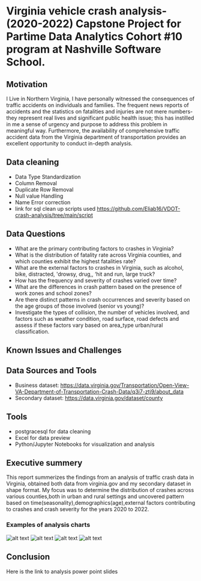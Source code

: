 
# Virginia vehicle crash analysis-(2020-2022) Capstone Project for Partime Data Analytics Cohort #10 program at Nashville Software School.

## Motivation
I Live in Northern Virginia, I have personally witnessed the consequences of traffic accidents on individuals and families. The frequent news reports of accidents and the statistics on fatalities and injuries are not mere numbers-they represent real lives and significant public health issue; this has instilled in me a sense of urgency and purpose to address this problem in meaningful way. Furthermore, the availability of comprehensive traffic accident data from the Virginia department of transportation provides an excellent opportunity to conduct in-depth analysis.
## Data cleaning
- Data Type Standardization
- Column Removal
- Duplicate Row Removal
- Null value Handling
- Name Error correction
- link for sql clean up scripts used https://github.com/Eliab16/VDOT-crash-analysis/tree/main/script
## Data Questions
-  What are the primary contributing factors to crashes in Virginia? 
-  What is the distribution of fatality rate across Virginia counties, and which counties exhibit the highest fatalities rate?
-  What are the external  factors to crashes in Virginia, such as alcohol, bike, distracted, 'drowsy, drug,, ‘hit and run, large truck?
-  How has the frequency and severity of crashes varied over time? 
-  What are the differences in crash pattern based on the presence of work zones and school zones? 
-  Are there distinct patterns in crash occurrences and severity based on the age groups of those involved (senior vs young)?
-  Investigate the types of collision, the number of vehicles involved, and factors such as weather condition, road surface, road defects and assess if these factors vary based on area_type  urban/rural classification.

## Known Issues and Challenges
## Data Sources and Tools
- Business dataset: https://data.virginia.gov/Transportation/Open-View-VA-Department-of-Transportation-Crash-Data/q3i7-ztj9/about_data
- Secondary dataset: https://data.virginia.gov/dataset/county


## Tools
- postgracesql for data cleaning 
- Excel for data preview
- Python/Jupyter Notebooks for visualization and analysis

## Executive summery
This report summerizes the findings from an analysis of traffic crash data in Virginia, obtained both data from virginia.gov
and my secondary dataset in shape format. My focus was to determine the distribution of crashes across various counties,both
in urban and rural settings and uncovered pattern based on time(seasonality),demographics(age),external factors contributing to
crashes and crash severity for the years 2020 to 2022.

### Examples of analysis charts
![alt text](image-1.png)
![alt text](image-2.png)
![alt text](image-3.png)
![alt text](image-4.png)
## Conclusion
 Here is the link to analysis power point slides 

